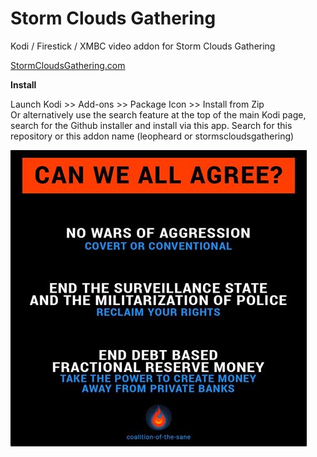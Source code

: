 # Storm Clouds Gathering

Kodi / Firestick / XMBC video addon for Storm Clouds Gathering

<a href="http://stormcloudsgathering.com">StormCloudsGathering.com</a>

**Install**

Launch Kodi >> Add-ons >> Package Icon >> Install from Zip<br>
Or alternatively use the search feature at the top of the main Kodi page, search for the Github installer and install via this app. Search for this repository or this addon name (leopheard or stormscloudsgathering)<br>

![alt text](https://raw.githubusercontent.com/leopheard/stormcloudsgathering/master/resources/media/screen1.jpg)<br>

